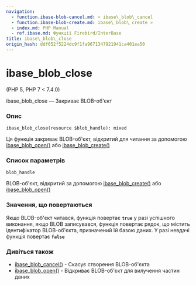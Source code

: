 ```yaml
---
navigation:
  - function.ibase-blob-cancel.md: « ibase\_blob\_cancel
  - function.ibase-blob-create.md: ibase\_blob\_create »
  - index.md: PHP Manual
  - ref.ibase.md: Функції Firebird/InterBase
title: ibase\_blob\_close
origin_hash: ddf652f5224dc9f1fa9671347921941ca401ea50
---
```

# ibase\_blob\_close

(PHP 5, PHP 7 < 7.4.0)

ibase\_blob\_close — Закриває BLOB-об'єкт

### Опис

```methodsynopsis
ibase_blob_close(resource $blob_handle): mixed
```

Ця функція закриває BLOB-об'єкт, відкритий для читання за допомогою [ibase\_blob\_open()](function.ibase-blob-open.md) або [ibase\_blob\_create()](function.ibase-blob-create.md)

### Список параметрів

`blob_handle`

BLOB-об'єкт, відкритий за допомогою [ibase\_blob\_create()](function.ibase-blob-create.md) або [ibase\_blob\_open()](function.ibase-blob-open.md)

### Значення, що повертаються

Якщо BLOB-об'єкт читався, функція повертає **`true`** у разі успішного виконання, якщо BLOB записувався, функція повертає рядок, що містить ідентифікатор BLOB-об'єкта, призначений їй базою даних. У разі невдачі функція повертає **`false`**

### Дивіться також

-   [ibase\_blob\_cancel()](function.ibase-blob-cancel.md) \- Скасує створення BLOB-об'єкта
-   [ibase\_blob\_open()](function.ibase-blob-open.md) \- Відкриває BLOB-об'єкт для вилучення частин даних
